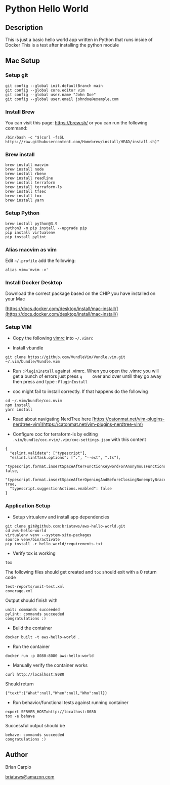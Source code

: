 # Python Hello World


## Description

This is just a basic hello world app written in Python that runs inside of Docker
This is a test after installing the python module

## Mac Setup

### Setup git

```
git config --global init.defaultBranch main
git config --global core.editor vim
git config --global user.name "John Doe"
git config --global user.email johndoe@example.com
```

### Install Brew

You can visit this page: https://brew.sh/ or you can run the following command:

```
/bin/bash -c "$(curl -fsSL https://raw.githubusercontent.com/Homebrew/install/HEAD/install.sh)"
```

### Brew install


```
brew install macvim
brew install node
brew install rbenv
brew install readline
brew install terraform
brew install terraform-ls
brew install tfsec
brew install tox
brew install yarn
```

### Setup Python

```
brew install python@3.9
python3 -m pip install --upgrade pip
pip install virtualenv
pip install pylint
```

### Alias macvim as vim

Edit `~/.profile` add the following:

```
alias vim='mvim -v'
```

### Install Docker Desktop

Download the correct package based on the CHIP you have installed on your Mac

[https://docs.docker.com/desktop/install/mac-install/](https://docs.docker.com/desktop/install/mac-install/)

### Setup VIM

* Copy the following [vimrc](https://github.com/briataws/vim) into `~/.vimrc`

* Install vbundle

```
git clone https://github.com/VundleVim/Vundle.vim.git ~/.vim/bundle/Vundle.vim
```

* Run `:PluginInstall` against .vimrc. When you open the .vimrc you will get a bunch of errors just press `q	` over and over untill they go away then press <esc> and type `:PluginInstall`

* coc might fail to install correctly. If that happens do the following

```
cd ~/.vim/bundle/coc.nvim
npm install
yarn install
```

* Read about navigating NerdTree here [https://catonmat.net/vim-plugins-nerdtree-vim](https://catonmat.net/vim-plugins-nerdtree-vim)

* Configure coc for terraform-ls by editing `.vim/bundle/coc.nvim/.vim/coc-settings.json` with this content

```
{
  "eslint.validate": ["typescript"],
  "eslint.lintTask.options": [".", "--ext", ".ts"],
  "typescript.format.insertSpaceAfterFunctionKeywordForAnonymousFunctions": false,
  "typescript.format.insertSpaceAfterOpeningAndBeforeClosingNonemptyBraces": true,
  "typescript.suggestionActions.enabled": false
}
```

### Application Setup

* Setup virtualenv and install app dependencies

```
git clone git@github.com:briataws/aws-hello-world.git
cd aws-hello-world
virtualenv venv --system-site-packages
source venv/bin/activate
pip install -r hello_world/requirements.txt
```

* Verify tox is working

```
tox
```

The following files should get created and `tox` should exit with a 0 return code

```
test-reports/unit-test.xml
coverage.xml
```

Output should finish with

```
unit: commands succeeded
pylint: commands succeeded
congratulations :)
```

* Build the container 

```
docker built -t aws-hello-world . 
```

* Run the container

```
docker run -p 8080:8080 aws-hello-world
```

* Manually verify the container works

```
curl http://localhost:8080
```

Should return

```
{"text":{"What":null,"When":null,"Who":null}}
```

* Run behavior/functional tests against running container

```
export SERVER_HOST=http://localhost:8080
tox -e behave
```

Successful output should be

```
behave: commands succeeded
congratulations :)
```


## Author
Brian Carpio

[briataws@amazon.com](mailto:briataws@amazon.com)

